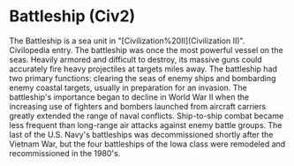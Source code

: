 # Battleship (Civ2)

The Battleship is a sea unit in "[Civilization%20II](Civilization II)".
Civilopedia entry.
The battleship was once the most powerful vessel on the seas. Heavily armored and difficult to destroy, its massive guns could accurately fire heavy projectiles at targets miles away. The battleship had two primary functions: clearing the seas of enemy ships and bombarding enemy coastal targets, usually in preparation for an invasion. The battleship's importance began to decline in World War II when the increasing use of fighters and bombers launched from aircraft carriers greatly extended the range of naval conflicts. Ship-to-ship combat became less frequent than long-range air attacks against enemy battle groups. The last of the U.S. Navy's battleships was decommissioned shortly after the Vietnam War, but the four battleships of the Iowa class were remodeled and recommissioned in the 1980's.